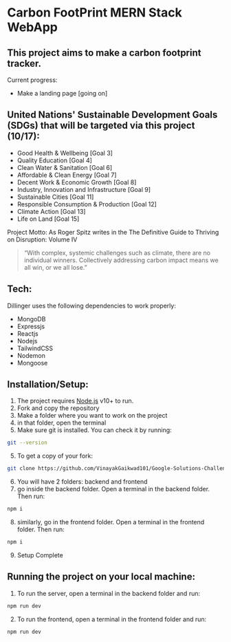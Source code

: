 # Carbon FootPrint MERN Stack WebApp 

## This project aims to make a carbon footprint tracker.

Current progress: 
- Make a landing page  [going on]



## United Nations' Sustainable Development Goals (SDGs) that will be targeted via this project (10/17):

- Good Health & Wellbeing [Goal 3]
- Quality Education [Goal 4]
- Clean Water & Sanitation [Goal 6]
- Affordable & Clean Energy [Goal 7]
- Decent Work & Economic Growth [Goal 8]
- Industry, Innovation and Infrastructure [Goal 9]
- Sustainable Cities [Goal 11]
- Responsible Consumption & Production [Goal 12]
- Climate Action [Goal 13]
- Life on Land [Goal 15]

Project Motto: 
As Roger Spitz writes in the The Definitive Guide to Thriving on Disruption: Volume IV

> “With complex, systemic challenges such as climate, there are no individual winners. Collectively addressing carbon impact means we all win, or we all lose.”

## Tech:

Dillinger uses the following dependencies to work properly:

- MongoDB
- Expressjs
- Reactjs
- Nodejs
- TailwindCSS
- Nodemon
- Mongoose

## Installation/Setup:

1) The project requires [Node.js](https://nodejs.org/) v10+ to run.
2) Fork and copy the repository
3) Make a folder where you want to work on the project
4) in that folder, open the terminal
5) Make sure git is installed. You can check it by running: 
```sh
git --version
```
5) To get a copy of your fork: 
```sh
git clone https://github.com/VinayakGaikwad101/Google-Solutions-Challenge.git
```
6) You will have 2 folders: backend and frontend
7) go inside the backend folder. Open a terminal in the backend folder. Then run:
```sh
npm i
```
8) similarly, go in the frontend folder. Open a terminal in the frontend folder. Then run: 
```sh
npm i
```
9) Setup Complete

## Running the project on your local machine:
1) To run the server, open a terminal in the backend folder and run:
```sh
npm run dev
```
2) To run the frontend, open a terminal in the frontend folder and run:
```sh
npm run dev
```
